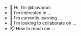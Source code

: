 - 👋 Hi, I’m @biavaroni
- 👀 I’m interested in ...
- 🌱 I’m currently learning ...
- 💞️ I’m looking to collaborate on ...
- 📫 How to reach me ...

<!---
biavaroni/biavaroni is a ✨ special ✨ repository because its `README.md` (this file) appears on your GitHub profile.
You can click the Preview link to take a look at your changes.
--->
